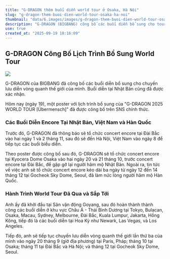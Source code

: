 ```yaml
---
title: "G-DRAGON thêm buổi diễn world tour ở Osaka, Hà Nội"
slug: "g-dragon-them-buoi-dien-world-tour-osaka-ha-noi"
thumbnail: "data/6.images/images/g-dragon-them-buoi-dien-world-tour-osaka-ha-noi.webp"
description: "G-DRAGON (BIGBANG) công bố các buổi diễn bổ sung cho tour diễn vòng quanh thế giới 'Übermensch' tại Osaka, Hà Nội và Seoul, làm nức lòng người hâm mộ."
use: true
created_at: "2025-09-19 18:16:09"
---
```


## G-DRAGON Công Bố Lịch Trình Bổ Sung World Tour

![](/images/20250919-00000124-kstylens-000-1-view.webp)

G-DRAGON của BIGBANG đã công bố các buổi diễn bổ sung cho chuyến lưu diễn vòng quanh thế giới của mình. Buổi diễn tại Nhật Bản cũng đã được xác nhận.

Hôm nay (ngày 19), một poster với lịch trình bổ sung của "G-DRAGON 2025 WORLD TOUR [Übermensch]" đã được công bố trên SNS chính thức.

### Các Buổi Diễn Encore Tại Nhật Bản, Việt Nam và Hàn Quốc

Trước đó, G-DRAGON đã thông báo sẽ tổ chức concert encore tại Đài Bắc vào hai ngày 1 và 2 tháng 11, sau đó sẽ đến Hà Nội, Việt Nam vào ngày 8 để tiếp tục các buổi biểu diễn.

Theo poster được công bố sau đó, G-DRAGON sẽ tổ chức concert encore tại Kyocera Dome Osaka vào hai ngày 20 và 21 tháng 10, trước concert encore tại Đài Bắc, để gặp gỡ lại người hâm mộ Nhật Bản. Ngoài ra, tin tức về việc anh sẽ tổ chức concert encore kéo dài ba ngày từ ngày 12 đến 14 tháng 12 tại Gocheok Sky Dome, Seoul, đã làm nức lòng người hâm mộ Hàn Quốc.

### Hành Trình World Tour Đã Qua và Sắp Tới

Anh ấy đã khởi đầu tại Sân vận động Goyang, sau đó hoàn thành thành công các buổi diễn ở khu vực Châu Á - Thái Bình Dương tại Tokyo, Bulacan, Osaka, Macau, Sydney, Melbourne, Đài Bắc, Kuala Lumpur, Jakarta, Hồng Kông, tiếp đó là các buổi diễn tại Hoa Kỳ như Newark, Las Vegas, và Los Angeles.

Tiếp đó, anh sẽ tiếp tục chuyến lưu diễn vòng quanh thế giới lần thứ ba của mình vào ngày 20 tháng 9 (giờ địa phương) tại Paris, Pháp; tháng 10 tại Osaka; tháng 11 tại Đài Bắc và Hà Nội; và tháng 12 tại Gocheok Sky Dome, Seoul.
